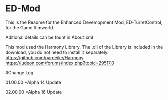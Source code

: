# ED-Mod
This is the Readme for the Enhanced Devemopment Mod, ED-TurretControl, for the Game Rimworld.

Aditional details can be fount in About.xml

This mod used the Harmony Library. The .dll of the Library is included in the download, you do not need to install it separately.
https://github.com/pardeike/Harmony
https://ludeon.com/forums/index.php?topic=29517.0

#Change Log

01.00.00
*Alpha 14 Update

02.00.00
*Alpha 16 Update
